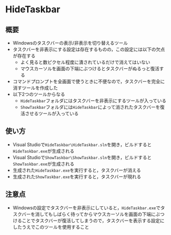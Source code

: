 ﻿# HideTaskbar

## 概要

* Windowsのタスクバーの表示/非表示を切り替えるツール
* タスクバーを非表示にする設定は存在するものの，この設定には以下の欠点が存在する
	* よく見ると数ピクセル程度に潰されているだけで消えてはいない
	* マウスカーソルを画面の下端にぶつけるとタスクバーがぬるっと復活する
* コマンドプロンプトを全画面で使うときに不便なので，タスクバーを完全に消すツールを作成した
* 以下2つのツールからなる
	* `HideTaskbar`フォルダにはタスクバーを非表示にするツールが入っている
	* `ShowTaskbar`フォルダには`HideTaskbar`によって消されたタスクバーを復活させるツールが入っている

## 使い方

* Visual Studioで`HideTaskbar\HideTaskbar.sln`を開き，ビルドすると`HideTaskbar.exe`が生成される
* Visual Studioで`ShowTaskbar\ShowTaskbar.sln`を開き，ビルドすると`ShowTaskbar.exe`が生成される
* 生成された`HideTaskbar.exe`を実行すると，タスクバーが消える
* 生成された`ShowTaskbar.exe`を実行すると，タスクバーが現れる

## 注意点

* Windowsの設定でタスクバーを非表示にしていると，`HideTaskbar.exe`でタスクバーを消してもしばらく待ってからマウスカーソルを画面の下端にぶつけることでタスクバーが復活してしまうので，タスクバーを表示する設定にしたうえでこのツールを使用すること

